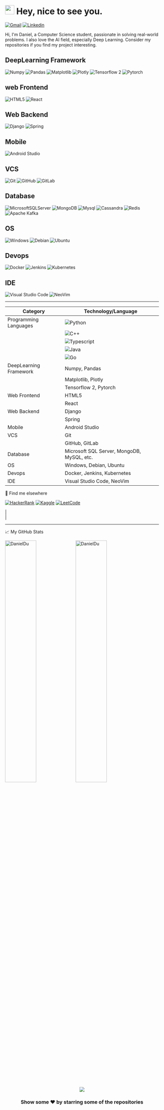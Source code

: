 <h1><img src="https://emojis.slackmojis.com/emojis/images/1531849430/4246/blob-sunglasses.gif?1531849430" width="30"/> Hey, nice to see you.</h1>

[![Gmail](https://img.shields.io/badge/Gmail-D14836?style=for-the-badge&logo=gmail&logoColor=white)](mailto:danghoangnhan.1@gmail.com)
[![Linkedin](https://img.shields.io/badge/LinkedIn-blue?logo=linkedin&logoColor=white&style=for-the-badge&url=https://linkedin.com/in/daniel-du-4734081b8)](https://www.linkedin.com/in/daniel-du-4734081b8)<br>

Hi, I'm Daniel, a Computer Science student, passionate in solving real-world problems.
I also love the AI field, especially Deep Learning. Consider my repositories if you find my project interesting.


## DeepLearning Framework

![Numpy](https://img.shields.io/badge/-Numpy-55a2e0.svg?style=flat&logo=Numpy)
![Pandas](https://img.shields.io/badge/-Pandas-5d4296.svg?style=flat&logo=Pandas)
![Matplotlib](https://img.shields.io/badge/-Matplotlib-fca862.svg?style=flat&logo=matplotlib)
![Plotly](https://img.shields.io/badge/Plotly-fca862.svg?style=flat&logo=plotly&logoColor=white)
![Tensorflow 2](https://img.shields.io/badge/-Tensorflow-a8502f.svg?style=flat&logo=Tensorflow)
![Pytorch](https://img.shields.io/badge/-Pytorch-a8502f.svg?style=flat&logo=Pytorch)

## web Frontend

![HTML5](https://img.shields.io/badge/-HTML5-55a2e0.svg?style=flat&logo=html5)
![React](https://img.shields.io/badge/React-20232A?style=flat&logo=react&logoColor=61DAFB)

## Web Backend

![Django](https://img.shields.io/badge/Django-092E20?style=flat&logo=django&logoColor=white)
![Spring](https://img.shields.io/badge/Spring-6DB33F?style=flat&logo=spring&logoColor=white)

## Mobile

![Android Studio](https://img.shields.io/badge/Android_Studio-3DDC84?style=flat&logo=android-studio&logoColor=white)

## VCS

![Git](https://img.shields.io/badge/-Git-black.svg?style=flat&logo=git)
![GitHub](https://img.shields.io/badge/-GitHub-181717.svg?style=flat&logo=github)
![GitLab](https://img.shields.io/badge/GitLab-330F63?style=flat&logo=gitlab&logoColor=white)

## Database

![MicrosoftSQLServer](https://img.shields.io/badge/Microsoft%20SQL%20Sever-CC2927?style=flat&logo=microsoft%20sql%20server&logoColor=white)
![MongoDB](https://img.shields.io/badge/-MongoDB-2da888.svg?style=flat-square&logo=mongodb)
![Mysql](https://img.shields.io/badge/MySQL-00000F?style=flat&logo=mysql&logoColor=white)
![Cassandra](https://img.shields.io/badge/Cassandra-1287B1?style=flat&logo=apache%20cassandra&logoColor=white)
![Redis](https://img.shields.io/badge/redis-%23DD0031.svg?&style=flat&logo=redis&logoColor=white)
![Apache Kafka](https://img.shields.io/badge/Apache%20Kafka-000?style=flat&logo=apachekafka)

## OS

![Windows](https://img.shields.io/badge/-Windows-000000.svg?style=flat&logo=Windows&logoColor=F0F0F0)
![Debian](https://img.shields.io/badge/Debian-A81D33?style=flat&logo=debian&logoColor=white)
![Ubuntu](https://img.shields.io/badge/Ubuntu-E95420?style=flat&logo=ubuntu&logoColor=white)

## Devops

![Docker](https://img.shields.io/badge/docker-%230db7ed.svg?style=flat&logo=docker&logoColor=white)
![Jenkins](https://img.shields.io/badge/jenkins-%232C5263.svg?style=flat&logo=jenkins&logoColor=white)
![Kubernetes](https://img.shields.io/badge/kubernetes-%23326ce5.svg?style=flat&logo=kubernetes&logoColor=white)

## IDE

![Visual Studio Code](https://img.shields.io/badge/Visual_Studio_Code-0078D4?style=flat&logo=visual%20studio%20code&logoColor=white)
![NeoVim](https://img.shields.io/badge/VIM-%2311AB00.svg?&style=flat&logo=vim&logoColor=white)

---

| Category              | Technology/Language                          |
|-----------------------|----------------------------------------------|
| Programming Languages | ![Python](https://img.shields.io/badge/-Python-9dd3f5.svg?style=flat&logo=Python)   |
|                       | ![C++](https://img.shields.io/badge/C%2B%2B-00599C?style=flat&logo=c%2B%2B&logoColor=white)  |
|                       | ![Typescript](https://img.shields.io/badge/TypeScript-007ACC?style=flat&logo=typescript&logoColor=white) |
|                       | ![Java](https://img.shields.io/badge/Java-ED8B00?style=flat&logo=java&logoColor=white) |
|                       | ![Go](https://img.shields.io/badge/Go-00ADD8?style=flat&logo=go&logoColor=white) |
| DeepLearning Framework| Numpy, Pandas                                |
|                       | Matplotlib, Plotly                           |
|                       | Tensorflow 2, Pytorch                        |
| Web Frontend          | HTML5                                        |
|                       | React                                        |
| Web Backend           | Django                                       |
|                       | Spring                                       |
| Mobile                | Android Studio                               |
| VCS                   | Git                                          |
|                       | GitHub, GitLab                               |
| Database              | Microsoft SQL Server, MongoDB, MySQL, etc.   |
| OS                    | Windows, Debian, Ubuntu                      |
| Devops                | Docker, Jenkins, Kubernetes                  |
| IDE                   | Visual Studio Code, NeoVim                   |




📢 Find me elsewhere

[![HackerRank](https://img.shields.io/badge/-Hackerrank-2EC866?style=for-the-badge&logo=HackerRank&logoColor=white)](https://www.hackerrank.com/danghoangnhan_1?hr_r=1)
[![Kaggle](https://img.shields.io/badge/Kaggle-20BEFF?style=for-the-badge&logo=Kaggle&logoColor=white)](https://www.kaggle.com/nghongnhn)
[![LeetCode](https://img.shields.io/badge/-LeetCode-FFA116?style=for-the-badge&logo=LeetCode&logoColor=black)](https://leetcode.com/danghoangnhan)

| <br /> |

<hr>

<summary>📈 My GitHub Stats</summary>
<p float="left">
  <img src="https://github-readme-stats.vercel.app/api?username=danghoangnhan&show_icons=true&theme=gotham" alt="DanielDu"  width="45%"/>
  <img src="https://github-readme-stats.vercel.app/api/top-langs/?username=danghoangnhan&layout=compact" alt="DanielDu"  width="45%"/>
</p>

</br>

<!-- <a href="https://github.com/AbhishekMaira10/COVID-19-Tracker" target="_blank">
  <img align="center" src="https://github-readme-stats.vercel.app/api/pin/?username=AbhishekMaira10&repo=COVID-19-Tracker&theme=dracula" /> -->

</a>
<!-- <a href="https://github.com/AbhishekMaira10/deldrone" target="_blank">
 <img align="center" src="https://github-readme-stats.vercel.app/api/pin/?username=AbhishekMaira10&repo=deldrone&theme=dracula" /> -->
</a>
<div align="center">
<div align="center">  
  <a href="https://spotify-github-profile.vercel.app/api/view?uid=i8b47ov090ya1zkatwz37yyqe&redirect=true" target="_blank">
    <img src="https://spotify-github-profile.vercel.app/api/view?uid=i8b47ov090ya1zkatwz37yyqe&show_offline=false&bar_color_cover=true"/>
  </a>
</div>

### Show some ❤️ by starring some of the repositories

</div>
